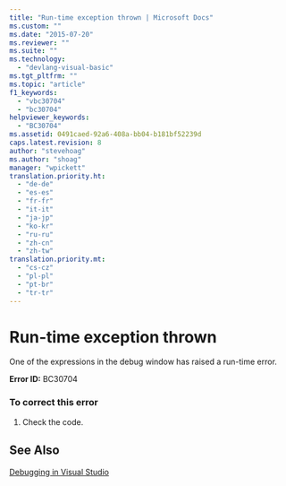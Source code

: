 ```yaml
---
title: "Run-time exception thrown | Microsoft Docs"
ms.custom: ""
ms.date: "2015-07-20"
ms.reviewer: ""
ms.suite: ""
ms.technology: 
  - "devlang-visual-basic"
ms.tgt_pltfrm: ""
ms.topic: "article"
f1_keywords: 
  - "vbc30704"
  - "bc30704"
helpviewer_keywords: 
  - "BC30704"
ms.assetid: 0491caed-92a6-408a-bb04-b181bf52239d
caps.latest.revision: 8
author: "stevehoag"
ms.author: "shoag"
manager: "wpickett"
translation.priority.ht: 
  - "de-de"
  - "es-es"
  - "fr-fr"
  - "it-it"
  - "ja-jp"
  - "ko-kr"
  - "ru-ru"
  - "zh-cn"
  - "zh-tw"
translation.priority.mt: 
  - "cs-cz"
  - "pl-pl"
  - "pt-br"
  - "tr-tr"
---
```

# Run-time exception thrown
One of the expressions in the debug window has raised a run-time error.  
  
 **Error ID:** BC30704  
  
### To correct this error  
  
1.  Check the code.  
  
## See Also  
 [Debugging in Visual Studio](../debugger/debugging-in-visual-studio.md)